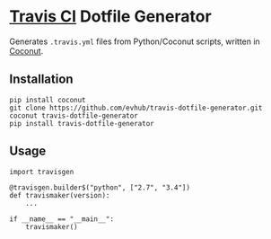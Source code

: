 # [Travis CI](https://travis-ci.org/) Dotfile Generator

Generates `.travis.yml` files from Python/Coconut scripts, written in [Coconut](https://github.com/evhub/coconut).

## Installation

```
pip install coconut
git clone https://github.com/evhub/travis-dotfile-generator.git
coconut travis-dotfile-generator
pip install travis-dotfile-generator
```

## Usage

```
import travisgen

@travisgen.builder$("python", ["2.7", "3.4"])
def travismaker(version):
    ...

if __name__ == "__main__":
    travismaker()
```
